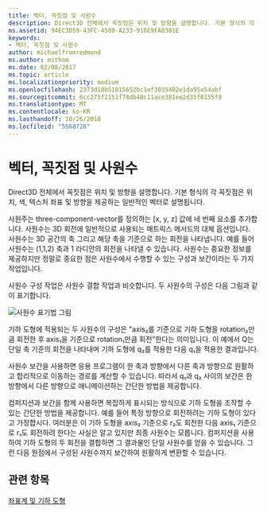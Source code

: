 ```yaml
---
title: 벡터, 꼭짓점 및 사원수
description: Direct3D 전체에서 꼭짓점은 위치 및 방향을 설명합니다. 기본 형식의 각 꼭짓점은 위치, 색, 텍스처 좌표 및 방향을 제공하는 일반적인 벡터로 설명됩니다.
ms.assetid: 94EC3D59-43FC-4509-A233-916E9FA8381E
keywords:
- 벡터, 꼭짓점 및 사원수
author: michaelfromredmond
ms.author: mithom
ms.date: 02/08/2017
ms.topic: article
ms.localizationpriority: medium
ms.openlocfilehash: 2373d18b51015652bc1ef3035402e1da95a54abf
ms.sourcegitcommit: 6cc275f2151f78db40c11ace381ee2d35f0155f9
ms.translationtype: MT
ms.contentlocale: ko-KR
ms.lasthandoff: 10/26/2018
ms.locfileid: "5568728"
---
```

# <a name="vectors-vertices-and-quaternions"></a>벡터, 꼭짓점 및 사원수


Direct3D 전체에서 꼭짓점은 위치 및 방향을 설명합니다. 기본 형식의 각 꼭짓점은 위치, 색, 텍스처 좌표 및 방향을 제공하는 일반적인 벡터로 설명됩니다.

사원주는 three-component-vector를 정의하는 \[x, y, z\] 값에 네 번째 요소를 추가합니다. 사원수는 3D 회전에 일반적으로 사용되는 매트릭스 메서드의 대체 옵션입니다. 사원수는 3D 공간의 축 그리고 해당 축을 기준으로 하는 회전을 나타냅니다. 예를 들어 사원수는 (1,1,2) 축과 1 라디안의 회전을 나타낼 수 있습니다. 사원수는 중요한 정보를 제공하지만 정말로 중요한 점은 사원수에서 수행할 수 있는 구성과 보간이라는 두 가지 작업입니다.

사원수 구성 작업은 사원수 결합 작업과 비슷합니다. 두 사원수의 구성은 다음 그림과 같이 표기합니다.

![사원수 표기법 그림](images/quateq.png)

기하 도형에 적용되는 두 사원수의 구성은 "axis₂를 기준으로 기하 도형을 rotation₂만큼 회전한 후 axis₁을 기준으로 rotation₁만큼 회전"한다는 의미입니다. 이 예에서 Q는 단일 축 기준의 회전을 나타내며 기하 도형에 q₂를 적용한 다음 q₁을 적용한 결과입니다.

사원수 보간을 사용하면 응용 프로그램이 한 축과 방향에서 다른 축과 방향으로 원활하고 합리적으로 이동하는 경로를 계산할 수 있습니다. 따라서 q₁과 q₂ 사이의 보간은 한 방향에서 다른 방향으로 애니메이션하는 간단한 방법을 제공합니다.

컴퍼지션과 보간을 함께 사용하면 복잡하게 표시되는 방식으로 기하 도형을 조작할 수 있는 간단한 방법을 제공합니다. 예를 들어 특정 방향으로 회전하려는 기하 도형이 있다고 가정합시다. 여러분은 이 기하 도형을 axis₂ 기준으로 r₂도 회전한 다음 axis₁ 기준으로 r₁도 회전하려 한다는 사실은 알고 있지만 최종 사원수는 모릅니다. 컴퍼지션을 사용하여 기하 도형의 두 회전을 결합하면 그 결과물인 단일 사원수를 얻을 수 있습니다. 그런 다음 원점에서 구성된 사원수까지 보간하여 원활하게 변환할 수 있습니다.

## <a name="span-idrelated-topicsspanrelated-topics"></a><span id="related-topics"></span>관련 항목


[좌표계 및 기하 도형](coordinate-systems-and-geometry.md)

 

 




